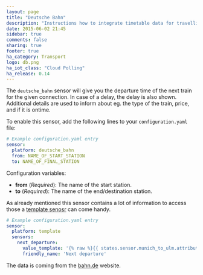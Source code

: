 ```yaml
---
layout: page
title: "Deutsche Bahn"
description: "Instructions how to integrate timetable data for travelling in Germany within Home Assistant."
date: 2015-06-02 21:45
sidebar: true
comments: false
sharing: true
footer: true
ha_category: Transport
logo: db.png
ha_iot_class: "Cloud Polling"
ha_release: 0.14
---
```



The `deutsche_bahn` sensor will give you the departure time of the next train for the given connection. In case of a delay, the delay is also shown. Additional details are used to inform about eg. the type of the train, price, and if it is ontime.

To enable this sensor, add the following lines to your `configuration.yaml` file:

```yaml
# Example configuration.yaml entry
sensor:
  platform: deutsche_bahn
  from: NAME_OF_START_STATION
  to: NAME_OF_FINAL_STATION
```

Configuration variables:

- **from** (*Required*): The name of the start station.
- **to** (*Required*): The name of the end/destination station.

As already mentioned this sensor contains a lot of information to access those a [template senosr](/components/sensor.template/) can come handy.

```yaml
# Example configuration.yaml entry
sensor:
  platform: template
  sensors:
    next_departure:
      value_template: '{% raw %}{{ states.sensor.munich_to_ulm.attributes.next }}{% endraw %}'
      friendly_name: 'Next departure'
```

The data is coming from the [bahn.de](http://www.bahn.de/p/view/index.shtml) website.
